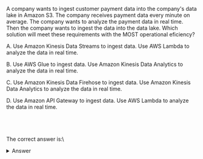 A company wants to ingest customer payment data into the company's data lake in Amazon S3. The company receives payment data every minute on average. The company wants to analyze the payment data in real time. Then the company wants to ingest the data into the data lake. Which solution will meet these requirements with the MOST operational eficiency? 

A. Use Amazon Kinesis Data Streams to ingest data. Use AWS Lambda to analyze the data in real time. 

B. Use AWS Glue to ingest data. Use Amazon Kinesis Data Analytics to analyze the data in real time.

C. Use Amazon Kinesis Data Firehose to ingest data. Use Amazon Kinesis Data Analytics to analyze the data in real time. 

D. Use Amazon API Gateway to ingest data. Use AWS Lambda to analyze the data in real time.
\
\
\
\
\
The correct answer is:\
<details markdown=1><summary markdown='span'>Answer</summary>
<b>C</b>

**C. Use Amazon Kinesis Data Firehose to ingest data. Use Amazon Kinesis Data Analytics to analyze the data in real time.**

### Explanation:

1. **Amazon Kinesis Data Firehose:**
    - **Ingestion Efficiency:** Amazon Kinesis Data Firehose is a fully managed service that provides an easy way to load streaming data into data lakes, data stores, and analytics services. It automatically scales to match the volume and throughput of data, making it ideal for continuous data ingestion.
    - **Operational Efficiency:** Kinesis Data Firehose requires minimal setup and management, reducing the operational overhead. It can directly ingest data into Amazon S3 (data lake) and also supports preprocessing and transformations of data before storage.

2. **Amazon Kinesis Data Analytics:**
    - **Real-Time Analysis:** Kinesis Data Analytics can process and analyze streaming data in real-time. It allows you to run SQL queries against the streaming data, detect anomalies, generate alerts, and derive actionable insights.
    - **Seamless Integration:** Kinesis Data Analytics integrates seamlessly with Kinesis Data Firehose, allowing you to analyze data in real time before it is ingested into Amazon S3.

### Why Other Options Are Less Suitable:

- **A. Amazon Kinesis Data Streams and AWS Lambda:**
    - **Operational Complexity:** This option involves using Kinesis Data Streams for ingestion and AWS Lambda for real-time analysis. While this setup can work, it introduces more complexity in terms of configuration and management compared to Kinesis Data Firehose and Kinesis Data Analytics, which are more streamlined and integrated for such use cases.

- **B. AWS Glue and Amazon Kinesis Data Analytics:**
    - **Mismatch in Purpose:** AWS Glue is primarily an ETL (Extract, Transform, Load) service and is not designed for real-time data ingestion or analysis. Using AWS Glue for ingesting data every minute is not the most efficient approach. Kinesis Data Firehose is more suitable for continuous ingestion and real-time processing.

- **D. Amazon API Gateway and AWS Lambda:**
    - **Higher Latency and Complexity:** While API Gateway can ingest data, it is not optimized for high-throughput streaming data ingestion that occurs every minute. This solution also requires managing additional components (API Gateway and Lambda), which increases operational overhead. Moreover, API Gateway is generally used for RESTful APIs, not for streaming data into a data lake.

Thus, **Option C** offers the most operational efficiency by using managed services that are specifically designed for real-time streaming data ingestion and analysis, minimizing the need for extensive configuration and management.
</details>